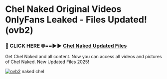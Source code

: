 # Chel Naked Original Videos 0nlyFans Leaked - Files Updated! (ovb2)

<h3>🔴 CLICK HERE 🌐==►► <a href="https://tinyurl.com/yckcrads" rel="nofollow">Chel Naked Updated Files</a></h3>

Get Chel Naked and all content. Now you can access all videos and pictures of Chel Naked. New Updated Files 2025!

[![ovb2](https://i.imgur.com/hpKpOFt.gif)](https://tinyurl.com/yckcrads)
naked chel